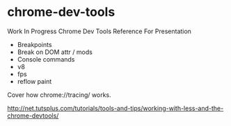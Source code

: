 chrome-dev-tools
================

Work In Progress Chrome Dev Tools Reference For Presentation

* Breakpoints
* Break on DOM attr / mods
* Console commands
* v8
* fps
* reflow paint

Cover how chrome://tracing/ works.

http://net.tutsplus.com/tutorials/tools-and-tips/working-with-less-and-the-chrome-devtools/
